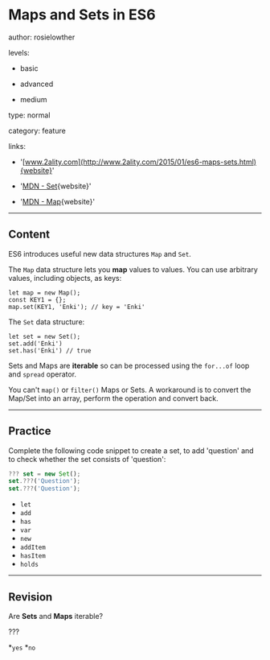 # Maps and Sets in ES6
author: rosielowther

levels:

  - basic

  - advanced

  - medium

type: normal

category: feature

links:

  - '[www.2ality.com](http://www.2ality.com/2015/01/es6-maps-sets.html){website}'

  - '[MDN - Set](https://developer.mozilla.org/en-US/docs/Web/JavaScript/Reference/Global_Objects/Set){website}'

  - '[MDN - Map](https://developer.mozilla.org/en-US/docs/Web/JavaScript/Reference/Global_Objects/Map){website}'

---
## Content

ES6 introduces useful new data structures `Map` and `Set`.

The `Map` data structure lets you **map** values to values. You can use arbitrary values, including objects, as keys:
```
let map = new Map();
const KEY1 = {};
map.set(KEY1, 'Enki'); // key = 'Enki'
```
The `Set` data structure:
```
let set = new Set();
set.add('Enki')
set.has('Enki') // true
```

Sets and Maps are **iterable** so can be processed using the `for...of` loop and `spread` operator.

You can't `map()` or `filter()` Maps or Sets. A workaround is to convert the Map/Set into an array, perform the operation and convert back.

---
## Practice

Complete the following code snippet to create a set, to add 'question' and to check whether the set consists of 'question':

```javascript
??? set = new Set();
set.???('Question');
set.???('Question');
```

* `let`
* `add`
* `has`
* `var`
* `new`
* `addItem`
* `hasItem`
* `holds`

---
## Revision

Are **Sets** and **Maps** iterable?

???

*`yes`
*`no`